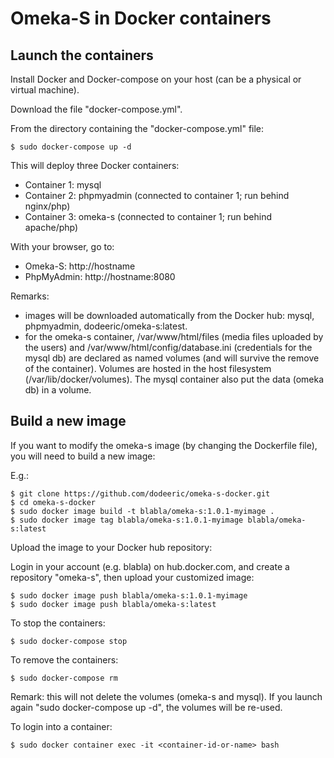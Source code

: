 # Omeka-S in Docker containers

## Launch the containers

Install Docker and Docker-compose on your host (can be a physical or virtual machine). 

Download the file "docker-compose.yml".

From the directory containing the "docker-compose.yml" file:

```
$ sudo docker-compose up -d
```

This will deploy three Docker containers:

- Container 1: mysql
- Container 2: phpmyadmin (connected to container 1; run behind nginx/php)
- Container 3: omeka-s (connected to container 1; run behind apache/php)

With your browser, go to:

- Omeka-S: http://hostname
- PhpMyAdmin: http://hostname:8080

Remarks:

- images will be downloaded automatically from the Docker hub: mysql, phpmyadmin, dodeeric/omeka-s:latest.
- for the omeka-s container, /var/www/html/files (media files uploaded by the users) and /var/www/html/config/database.ini (credentials for the mysql db) are declared as named volumes (and will survive the remove of the container). Volumes are hosted in the host filesystem (/var/lib/docker/volumes). The mysql container also put the data (omeka db) in a volume.

## Build a new image

If you want to modify the omeka-s image (by changing the Dockerfile file), you will need to build a new image:

E.g.:

```
$ git clone https://github.com/dodeeric/omeka-s-docker.git
$ cd omeka-s-docker
$ sudo docker image build -t blabla/omeka-s:1.0.1-myimage .
$ sudo docker image tag blabla/omeka-s:1.0.1-myimage blabla/omeka-s:latest
```

Upload the image to your Docker hub repository:

Login in your account (e.g. blabla) on hub.docker.com, and create a repository "omeka-s", then upload your customized image:

```
$ sudo docker image push blabla/omeka-s:1.0.1-myimage
$ sudo docker image push blabla/omeka-s:latest
```

To stop the containers:

```
$ sudo docker-compose stop
```

To remove the containers:

```
$ sudo docker-compose rm 
```

Remark: this will not delete the volumes (omeka-s and mysql). If you launch again "sudo docker-compose up -d", the volumes will be re-used.

To login into a container:

```
$ sudo docker container exec -it <container-id-or-name> bash 
```
